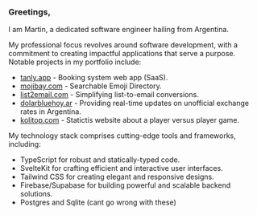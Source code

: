 
### Greetings,

I am Martin, a dedicated software engineer hailing from Argentina.

My professional focus revolves around software development, with a commitment to creating impactful applications that serve a purpose. Notable projects in my portfolio include:

- [tanly.app](https://tanly.app) - Booking system web app (SaaS).
- [mojibay.com](https://mojibay.com) - Searchable Emoji Directory.
- [list2email.com](https://list2email.vercel.app) - Simplifying list-to-email conversions.
- [dolarbluehoy.ar](https://dolarbluehoy.vercel.app) - Providing real-time updates on unofficial exchange rates in Argentina.
- [kolitop.com](https://kolitop.pythonanywhere.com/) - Statictis website about a player versus player game.

My technology stack comprises cutting-edge tools and frameworks, including:

- TypeScript for robust and statically-typed code.
- SvelteKit for crafting efficient and interactive user interfaces.
- Tailwind CSS for creating elegant and responsive designs.
- Firebase/Supabase for building powerful and scalable backend solutions.
- Postgres and Sqlite (cant go wrong with these)

